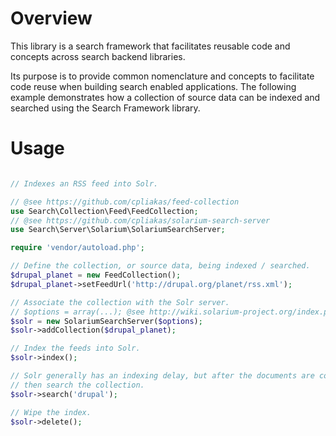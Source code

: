 Overview
========

This library is a search framework that facilitates reusable code and concepts
across search backend libraries.

Its purpose is to provide common nomenclature and concepts to facilitate code
reuse when building search enabled applications. The following example
demonstrates how a collection of source data can be indexed and searched using
the Search Framework library.

Usage
=====

```php

// Indexes an RSS feed into Solr.

// @see https://github.com/cpliakas/feed-collection
use Search\Collection\Feed\FeedCollection;
// @see https://github.com/cpliakas/solarium-search-server
use Search\Server\Solarium\SolariumSearchServer;

require 'vendor/autoload.php';

// Define the collection, or source data, being indexed / searched.
$drupal_planet = new FeedCollection();
$drupal_planet->setFeedUrl('http://drupal.org/planet/rss.xml');

// Associate the collection with the Solr server.
// $options = array(...); @see http://wiki.solarium-project.org/index.php/V3:Basic_usage
$solr = new SolariumSearchServer($options);
$solr->addCollection($drupal_planet);

// Index the feeds into Solr.
$solr->index();

// Solr generally has an indexing delay, but after the documents are committed
// then search the collection.
$solr->search('drupal');

// Wipe the index.
$solr->delete();

```